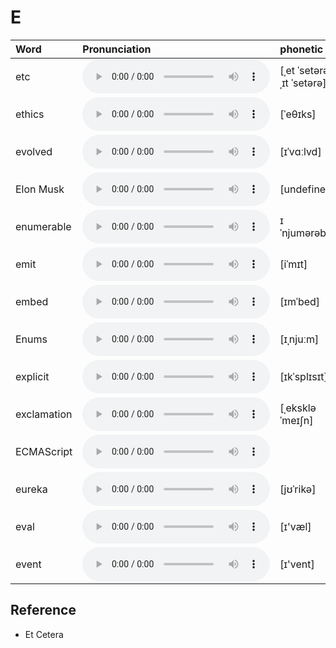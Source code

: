 
# E

| Word  | Pronunciation | phonetic |
| :-- | :-- | :-- |
| etc | <audio src="/awesome-pronunciation/public/audio/etc.mp3" controls="controls" controlslist="nodownload"></audio> | [ˌet ˈsetərə; ˌɪt ˈsetərə] |
| ethics | <audio src="/awesome-pronunciation/public/audio/ethics.mp3" controls="controls" controlslist="nodownload"></audio> | [ˈeθɪks] |
| evolved | <audio src="/awesome-pronunciation/public/audio/evolved.mp3" controls="controls" controlslist="nodownload"></audio> | [ɪˈvɑːlvd] |
| Elon Musk | <audio src="/awesome-pronunciation/public/audio/Elon%20Musk.mp3" controls="controls" controlslist="nodownload"></audio> | [undefined] |
| enumerable | <audio src="/awesome-pronunciation/public/audio/enumerable.mp3" controls="controls" controlslist="nodownload"></audio> | ɪˈnjumərəbəl |
| emit | <audio src="/awesome-pronunciation/public/audio/emit.mp3" controls="controls" controlslist="nodownload"></audio> | [iˈmɪt] |
| embed | <audio src="/awesome-pronunciation/public/audio/embed.mp3" controls="controls" controlslist="nodownload"></audio> | [ɪmˈbed] |
| Enums | <audio src="/awesome-pronunciation/public/audio/Enums.mp3" controls="controls" controlslist="nodownload"></audio> | [ɪˌnjuːm] |
| explicit | <audio src="/awesome-pronunciation/public/audio/explicit.mp3" controls="controls" controlslist="nodownload"></audio> | [ɪkˈsplɪsɪt] |
| exclamation | <audio src="/awesome-pronunciation/public/audio/exclamation.mp3" controls="controls" controlslist="nodownload"></audio> | [ˌekskləˈmeɪʃn] |
| ECMAScript | <audio src="/awesome-pronunciation/public/audio/ECMAScript.mp3" controls="controls" controlslist="nodownload"></audio> |  |
| eureka | <audio src="/awesome-pronunciation/public/audio/eureka.mp3" controls="controls" controlslist="nodownload"></audio> | [jʊˈrikə] |
| eval | <audio src="/awesome-pronunciation/public/audio/eval.mp3" controls="controls" controlslist="nodownload"></audio> | [ɪ'væl] |
| event | <audio src="/awesome-pronunciation/public/audio/event.mp3" controls="controls" controlslist="nodownload"></audio> | [ɪ'vent] |

## Reference

- Et Cetera
